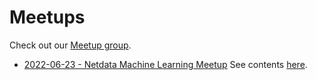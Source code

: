 # Meetups

Check out our [Meetup group](https://www.meetup.com/netdata-infrastructure-monitoring-meetup-group/).

- [2022-06-23 - Netdata Machine Learning Meetup](https://www.meetup.com/netdata-infrastructure-monitoring-meetup-group/events/286243158/) See contents [here](ml/20220623%20-%20Netdata%20Machine%20Learning%20Meetup/).